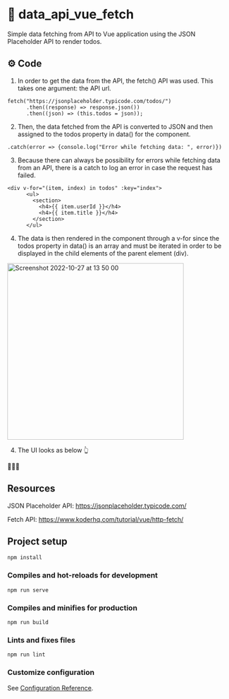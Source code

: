 # 🛟 data_api_vue_fetch

Simple data fetching from API to Vue application using the JSON Placeholder API to render todos.

## ⚙️ Code

1. In order to get the data from the API, the fetch() API was used. This takes one argument: the API url. 

```
fetch("https://jsonplaceholder.typicode.com/todos/")
      .then((response) => response.json())
      .then((json) => (this.todos = json));
```

2. Then, the data fetched from the API is converted to JSON and then assigned to the todos property in data() for the component. 

```
.catch(error => {console.log("Error while fetching data: ", error)})
```

3. Because there can always be possibility for errors while fetching data from an API, there is a catch to log an error in case the request has failed.

```
<div v-for="(item, index) in todos" :key="index">
      <ul>
        <section>
          <h4>{{ item.userId }}</h4>
          <h4>{{ item.title }}</h4>
        </section>
      </ul>
```

4. The data is then rendered in the component through a v-for since the todos property in data() is an array and must be iterated in order to be displayed in the child elements of the parent element (div).

<img width="400" alt="Screenshot 2022-10-27 at 13 50 00" src="https://user-images.githubusercontent.com/72168158/198289012-a875af97-d3e2-4621-a442-9ab3d82a483e.png">

4. The UI looks as below 👆

🎉🎉🎉

## Resources

JSON Placeholder API: https://jsonplaceholder.typicode.com/

Fetch API: https://www.koderhq.com/tutorial/vue/http-fetch/

## Project setup
```
npm install
```

### Compiles and hot-reloads for development
```
npm run serve
```

### Compiles and minifies for production
```
npm run build
```

### Lints and fixes files
```
npm run lint
```

### Customize configuration
See [Configuration Reference](https://cli.vuejs.org/config/).
